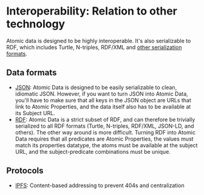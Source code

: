 # Interoperability: Relation to other technology

Atomic data is designed to be highly interoperable.
It's also serializable to RDF, which includes Turtle, N-triples, RDF/XML and [other serialization formats](https://ontola.io/blog/rdf-serialization-formats/).

## Data formats

* [JSON](json.md): Atomic Data is designed to be easily serializable to clean, idiomatic JSON. However, if you want to turn JSON into Atomic Data, you'll have to make sure that all keys in the JSON object are URLs that link to Atomic Properties, and the data itself also has to be available at its Subject URL.
* [RDF](rdf.md): Atomic Data is a strict subset of RDF, and can therefore be trivially serialized to all RDF formats (Turtle, N-triples, RDF/XML, JSON-LD, and others). The other way around is more difficult. Turning RDF into Atomic Data requires that all predicates are Atomic Properties, the values must match its properties datatype, the atoms must be available at the subject URL, and the subject-predicate combinations must be unique.

## Protocols

* [IPFS](ipfs.md): Content-based addressing to prevent 404s and centralization
